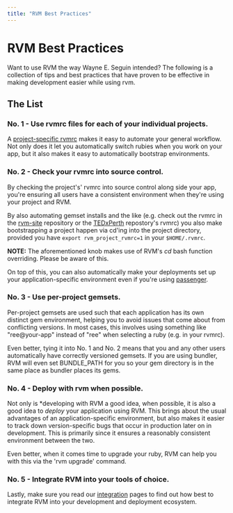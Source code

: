 ```yaml
---
title: "RVM Best Practices"
---
```


RVM Best Practices
==================

Want to use RVM the way Wayne E. Seguin intended? The following is a collection of tips and best practices that have proven to be effective in making development easier while using rvm.
 
The List
--------

### No. 1 - Use rvmrc files for each of your individual projects.

A [project-specific rvmrc](/workflow/rvmrc/) makes it easy to automate your general workflow. Not only does it let you automatically switch rubies when you work on your app, but it also makes it easy to automatically bootstrap environments.

### No. 2 - Check your rvmrc into source control.

By checking the project's' rvmrc into source control along side your app, you're ensuring all users have a consistent environment when they're using your project and RVM.

By also automating gemset installs and the like (e.g. check out the rvmrc in the [rvm-site](http://github.com/rvm/rvm-site) repository or the [TEDxPerth](http://github.com/YouthTree/TEDxPerth) repostory's rvmrc) you also make bootstrapping a project happen via cd'ing into the project directory, provided you have `export rvm_project_rvmrc=1` in your `$HOME/.rvmrc`.

**NOTE:** The aforementioned knob makes use of RVM's *cd* bash function overriding. Please be aware of this.

On top of this, you can also automatically make your deployments set up your application-specific environment even if you're using [passenger](/integration/passenger/).

### No. 3 - Use per-project gemsets.

Per-project gemsets are used such that each application has its own distinct gem environment, helping you to avoid issues that come about from conflicting versions. In most cases, this involves using something like "ree@your-app" instead of "ree" when selecting a ruby (e.g. in your rvmrc).

Even better, tying it into No. 1 and No. 2 means that you and any other users automatically have correctly versioned gemsets. If you are using bundler, RVM will even set BUNDLE_PATH for you so your gem directory is in the same place as bundler places its gems.

### No. 4 - Deploy with rvm when possible.

Not only is *developing with RVM a good idea, when possible, it is also a good idea to *deploy* your application using RVM. This brings about the usual advantages of an application-specific environment, but also makes it easier to track down version-specific bugs that occur in production later on in development. This is primarily since it ensures a reasonably consistent environment between the two.

Even better, when it comes time to upgrade your ruby, RVM can help you with this via the 'rvm upgrade' command.

### No. 5 - Integrate RVM into your tools of choice.

Lastly, make sure you read our [integration](/integration/) pages to find out how best to integrate RVM into your development and deployment ecosystem.
